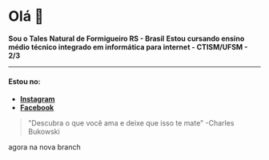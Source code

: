 # **Olá** 👋
**Sou o Tales**
**Natural de Formigueiro RS - Brasil**
**Estou cursando ensino médio técnico integrado em informática para internet - CTISM/UFSM - 2/3**
***
#### **Estou no:**
- [**Instagram**](https://www.instagram.com/tales_cruzs/?hl=pt-br)
- [**Facebook**](https://www.facebook.com/talescs/)
> "Descubra o que você ama e deixe que isso te mate"
-Charles Bukowski

agora na nova branch